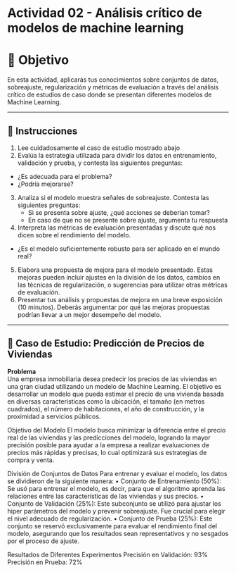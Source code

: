 # **Actividad 02 - Análisis crítico de modelos de machine learning**

# 🎯 **Objetivo**
En esta actividad, aplicarás tus conocimientos sobre conjuntos de datos, sobreajuste, regularización y métricas de evaluación a través del análisis crítico de estudios de caso donde se presentan diferentes modelos de Machine Learning.

---

## 📑 Instrucciones

1.	Lee cuidadosamente el caso de estudio mostrado abajo
2.	Evalúa la estrategia utilizada para dividir los datos en entrenamiento, validación y prueba, y contesta las siguientes preguntas:
   - ¿Es adecuada para el problema?
   - ¿Podría mejorarse?
3.	Analiza si el modelo muestra señales de sobreajuste. Contesta las siguientes preguntas:
    - Si se presenta sobre ajuste, ¿qué acciones se deberían tomar?
    - En caso de que no se presente sobre ajuste, argumenta tu respuesta
4.	Interpreta las métricas de evaluación presentadas y discute qué nos dicen sobre el rendimiento del modelo. 
   - ¿Es el modelo suficientemente robusto para ser aplicado en el mundo real?
5.	Elabora una propuesta de mejora para el modelo presentado. Estas mejoras pueden incluir ajustes en la división de los datos, cambios en las técnicas de regularización, o sugerencias para utilizar otras métricas de evaluación.
6.	Presentar tus análisis y propuestas de mejora en una breve exposición (10 minutos). Deberás argumentar por qué las mejoras propuestas podrían llevar a un mejor desempeño del modelo.

 ---
## 📑 Caso de Estudio: Predicción de Precios de Viviendas 
**Problema** <br />
Una empresa inmobiliaria desea predecir los precios de las viviendas en una gran ciudad utilizando un modelo de Machine Learning. El objetivo es desarrollar un modelo que pueda estimar el precio de una vivienda basada en diversas características como la ubicación, el tamaño (en metros cuadrados), el número de habitaciones, el año de construcción, y la proximidad a servicios públicos. 
 
Objetivo del Modelo
El modelo busca minimizar la diferencia entre el precio real de las viviendas y las predicciones del modelo, logrando la mayor precisión posible para ayudar a la empresa a realizar evaluaciones de precios más rápidas y precisas, lo cual optimizará sus estrategias de compra y venta.

División de Conjuntos de Datos
Para entrenar y evaluar el modelo, los datos se dividieron de la siguiente manera: 
•	Conjunto de Entrenamiento (50%): Se usó para entrenar el modelo, es decir, para que el algoritmo aprenda las relaciones entre las características de las viviendas y sus precios. 
•	Conjunto de Validación (25%): Este subconjunto se utilizó para ajustar los hiper parámetros del modelo y prevenir sobreajuste. Fue crucial para elegir el nivel adecuado de regularización. 
•	Conjunto de Prueba (25%): Este conjunto se reservó exclusivamente para evaluar el rendimiento final del modelo, asegurando que los resultados sean representativos y no sesgados por el proceso de ajuste.

Resultados de Diferentes Experimentos
Precisión en Validación: 93%
Precisión en Prueba: 72%



